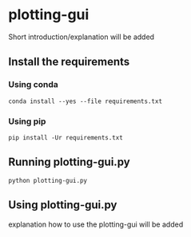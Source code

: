 # plotting-gui

Short introduction/explanation will be added


## Install the requirements

### Using conda

```
conda install --yes --file requirements.txt
```

### Using pip

```
pip install -Ur requirements.txt
```



## Running plotting-gui.py

```
python plotting-gui.py
```


## Using plotting-gui.py

explanation how to use the plotting-gui will be added
